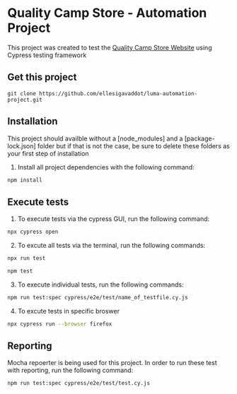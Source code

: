 # Quality Camp Store - Automation Project

This project was created to test the [Quality Camp Store Website](https://ui-automation-camp.vercel.app/) using Cypress testing framework

## Get this project

```console
git clone https://github.com/ellesigavaddot/luma-automation-project.git
```

## Installation

This project should availble without a [node_modules] and a [package-lock.json] folder but if that is not the case, be sure to delete these folders as your first step of installation

1. Install all project dependencies with the following command:

```bash
npm install
```

## Execute tests

1. To execute tests via the cypress GUI, run the following command:

```bash
npx cypress open
```

2. To excute all tests via the terminal, run the following commands:

```bash
npx run test
```

```bash
npm test
```

3. To execute individual tests, run the following commands:

```bash
npm run test:spec cypress/e2e/test/name_of_testfile.cy.js
```

4. To excute tests in specific broswer

```bash
npx cypress run --browser firefox
```

## Reporting

Mocha repoerter is being used for this project. In order to run these test with reporting, run the following command:

```bash
npm run test:spec cypress/e2e/test/test.cy.js
```


